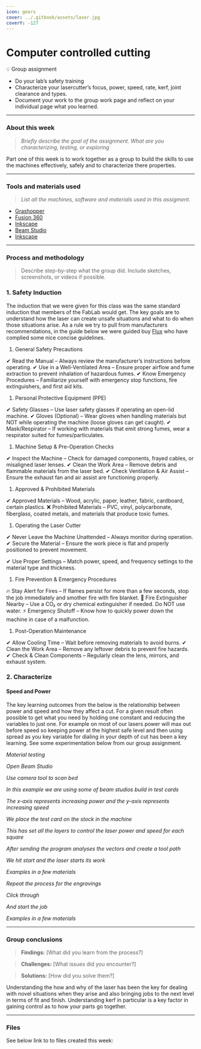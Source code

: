 ```yaml
---
icon: gears
cover: ../.gitbook/assets/laser.jpg
coverY: -127
---
```


# Computer controlled cutting

💡 Group assignment

* Do your lab’s safety training
* Characterize your lasercutter’s focus, power, speed, rate, kerf, joint clearance and types.
* Document your work to the group work page and reflect on your individual page what you learned.

***

### About this week <a href="#id-19caf66e-e64e-80af-be44-f445fcbc2aca" id="id-19caf66e-e64e-80af-be44-f445fcbc2aca"></a>

> _Briefly describe the goal of the assignment. What are you characterizing, testing, or exploring_

Part one of this week is to work together as a group to build the skills to use the machines effectively, safely and to characterize there properties.

***

### Tools and materials used <a href="#id-19caf66e-e64e-80d2-9c95-dc6a961a0e51" id="id-19caf66e-e64e-80d2-9c95-dc6a961a0e51"></a>

> _List all the machines, software and materials used in this assigment._

* [Grashopper](https://www.grasshopper3d.com/)
* [Fusion 360](https://www.autodesk.com/eu/products/fusion-360/)
* [Inkscape](https://inkscape.org/)
* [Beam Studio](https://www.fluxlasers.com/beam-studio/)
* [Inkscape](https://inkscape.org/)

***

### Process and methodology <a href="#id-19caf66e-e64e-801d-9b8e-d13c6ed1cb9a" id="id-19caf66e-e64e-801d-9b8e-d13c6ed1cb9a"></a>

> Describe step-by-step what the group did. Include sketches, screenshots, or videos if possible.

### **1. Safety Induction** <a href="#id-19caf66e-e64e-80f2-8d03-f3d7bdad3997" id="id-19caf66e-e64e-80f2-8d03-f3d7bdad3997"></a>

The induction that we were given for this class was the same standard induction that members of the FabLab would get. The key goals are to understand how the laser can create unsafe situations and what to do when those situations arise. As a rule we try to pull from manufacturers recommendations, in the guide below we were guided buy [Flux](https://support.flux3dp.com/hc/en-us/articles/333757063556-FLUX-Safety-Precautions) who have complied some nice concise guidelines.

1. General Safety Precautions

✔ Read the Manual – Always review the manufacturer’s instructions before operating. ✔ Use in a Well-Ventilated Area – Ensure proper airflow and fume extraction to prevent inhalation of hazardous fumes. ✔ Know Emergency Procedures – Familiarize yourself with emergency stop functions, fire extinguishers, and first aid kits.

1. Personal Protective Equipment (PPE)

✔ Safety Glasses – Use laser safety glasses if operating an open-lid machine. ✔ Gloves (Optional) – Wear gloves when handling materials but NOT while operating the machine (loose gloves can get caught). ✔ Mask/Respirator – If working with materials that emit strong fumes, wear a respirator suited for fumes/particulates.

1. Machine Setup & Pre-Operation Checks

✔ Inspect the Machine – Check for damaged components, frayed cables, or misaligned laser lenses. ✔ Clean the Work Area – Remove debris and flammable materials from the laser bed. ✔ Check Ventilation & Air Assist – Ensure the exhaust fan and air assist are functioning properly.

1. Approved & Prohibited Materials

✔ Approved Materials – Wood, acrylic, paper, leather, fabric, cardboard, certain plastics. ❌ Prohibited Materials – PVC, vinyl, polycarbonate, fiberglass, coated metals, and materials that produce toxic fumes.

1. Operating the Laser Cutter

✔ Never Leave the Machine Unattended – Always monitor during operation. ✔ Secure the Material – Ensure the work piece is flat and properly positioned to prevent movement.

✔ Use Proper Settings – Match power, speed, and frequency settings to the material type and thickness.

1. Fire Prevention & Emergency Procedures

🔥 Stay Alert for Fires – If flames persist for more than a few seconds, stop the job immediately and smother fire with fire blanket. 🧯 Fire Extinguisher Nearby – Use a CO₂ or dry chemical extinguisher if needed. Do NOT use water. ⚡ Emergency Shutoff – Know how to quickly power down the machine in case of a malfunction.

1. Post-Operation Maintenance

✔ Allow Cooling Time – Wait before removing materials to avoid burns. ✔ Clean the Work Area – Remove any leftover debris to prevent fire hazards. ✔ Check & Clean Components – Regularly clean the lens, mirrors, and exhaust system.

### **2. Characterize** <a href="#id-19caf66e-e64e-801a-b13d-ef42c6bdad1f" id="id-19caf66e-e64e-801a-b13d-ef42c6bdad1f"></a>

#### **Speed and Power** <a href="#id-19caf66e-e64e-80ab-98d2-e5a333cad931" id="id-19caf66e-e64e-80ab-98d2-e5a333cad931"></a>

The key learning outcomes from the below is the relationship between power and speed and how they affect a cut. For a given result often possible to get what you need by holding one constant and reducing the variables to just one. For example on most of our lasers power will max out before speed so keeping power at the highest safe level and then using spread as you key variable for dialing in your depth of cut has been a key learning. See some experimentation below from our group assignment.



_Material testing_



_Open Beam Studio_



_Use camera tool to scan bed_



_In this example we are using some of beam studios build in test cards_

_The x-axis represents increasing power and the y-axis represents increasing speed_



_We place the test card on the stock in the machine_



_This has set all the layers to control the laser power and speed for each square_



_After sending the program analyses the vectors and create a tool path_



_We hit start and the laser starts its work_



_Examples in a few materials_



_Repeat the process for the engravings_



_Click through_



_And start the job_



_Examples in a few materials_



***

### Group conclusions <a href="#id-19caf66e-e64e-8077-b4c1-fc333f17d882" id="id-19caf66e-e64e-8077-b4c1-fc333f17d882"></a>

> **Findings:** \[What did you learn from the process?]

> **Challenges:** \[What issues did you encounter?]

> **Solutions:** \[How did you solve them?]

Understanding the how and why of the laser has been the key for dealing with novel situations when they arise and also bringing jobs to the next level in terms of fit and finish. Understanding kerf in particular is a key factor in gaining control as to how your parts go together.

***

### Files <a href="#id-19caf66e-e64e-8069-a377-e07512193ae4" id="id-19caf66e-e64e-8069-a377-e07512193ae4"></a>

See below link to to files created this week:
